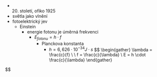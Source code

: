 - 20. století, ofiko 1925
- světla jako vlnění
-  fotoelektrický jev
	- Einstein
		- energie fotonu je úměrná frekvenci
			- $E_{fotonu} = h \cdot f$
				- Planckova konstanta
					- $h = 6,626 \cdot 10^{-34} J \cdot s$
$$
\begin{gather}
\lambda = \frac{c}{f} \\ \\
f = \frac{c}{\lambda} \\
E = h \cdot \frac{c}{\lambda}
\end{gather}

$$